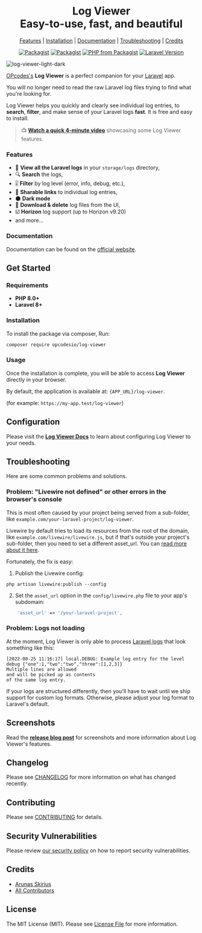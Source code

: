 <div align="center">
    <p>
        <h1>Log Viewer<br/>Easy-to-use, fast, and beautiful</h1>
    </p>
</div>

<p align="center">
    <a href="#features">Features</a> |
    <a href="#installation">Installation</a> |
    <a href="https://log-viewer.opcodes.io/">Documentation</a> |
    <a href="#troubleshooting">Troubleshooting</a> |
    <a href="#credits">Credits</a>
</p>

<p align="center">
<a href="https://packagist.org/packages/opcodesio/log-viewer"><img src="https://img.shields.io/packagist/v/opcodesio/log-viewer.svg?style=flat-square" alt="Packagist"></a>
<a href="https://packagist.org/packages/opcodesio/log-viewer"><img src="https://img.shields.io/packagist/dm/opcodesio/log-viewer.svg?style=flat-square" alt="Packagist"></a>
<a href="https://packagist.org/packages/opcodesio/log-viewer"><img src="https://img.shields.io/packagist/php-v/opcodesio/log-viewer.svg?style=flat-square" alt="PHP from Packagist"></a>
<a href="https://packagist.org/packages/opcodesio/log-viewer"><img src="https://img.shields.io/badge/Laravel-8.x,%209.x,%2010.x-brightgreen.svg?style=flat-square" alt="Laravel Version"></a>
</p>

![log-viewer-light-dark](https://user-images.githubusercontent.com/8697942/186705175-d51db6ef-1615-4f94-aa1e-3ecbcb29ea24.png)


[OPcodes's](https://www.opcodes.io/) **Log Viewer** is a perfect companion for your [Laravel](https://laravel.com/) app.

You will no longer need to read the raw Laravel log files trying to find what you're looking for.

Log Viewer helps you quickly and clearly see individual log entries, to **search**, **filter**, and make sense of your Laravel logs **fast**. It is free and easy to install.

> 📺 **[Watch a quick 4-minute video](https://www.youtube.com/watch?v=q7SnF2vubRE)** showcasing some Log Viewer features.

### Features

- 📂 **View all the Laravel logs** in your `storage/logs` directory,
- 🔍 **Search** the logs,
- 🎚 **Filter** by log level (error, info, debug, etc.),
- 🔗 **Sharable links** to individual log entries,
- 🌑 **Dark mode**
- 💾 **Download & delete** log files from the UI,
- ☑️ **Horizon** log support (up to Horizon v9.20)
- and more...

### Documentation

Documentation can be found on the [official website](https://log-viewer.opcodes.io/).

## Get Started

### Requirements

- **PHP 8.0+**
- **Laravel 8+**

### Installation

To install the package via composer, Run:

```bash
composer require opcodesio/log-viewer
```

### Usage

Once the installation is complete, you will be able to access **Log Viewer** directly in your browser.

By default, the application is available at: `{APP_URL}/log-viewer`.

(for example: `https://my-app.test/log-viewer`)

## Configuration

Please visit the **[Log Viewer Docs](https://log-viewer.opcodes.io/docs)** to learn about configuring Log Viewer to your needs.

## Troubleshooting

Here are some common problems and solutions.

### Problem: "Livewire not defined" or other errors in the browser's console

This is most often caused by your project being served from a sub-folder, like `example.com/your-laravel-project/log-viewer`.

Livewire by default tries to load its resources from the root of the domain, like `example.com/livewire/livewire.js`, but if that's outside your project's sub-folder, then you need to set a different asset_url. You can [read more about it here](https://laravel-livewire.com/docs/2.x/installation#configuring-the-asset-base-url).

Fortunately, the fix is easy:

1. Publish the Livewire config:
```shell
php artisan livewire:publish --config
```
2. Set the `asset_url` option in the `config/livewire.php` file to your app's subdomain:
```php
    'asset_url' => '/your-laravel-project',
```

### Problem: Logs not loading

At the moment, Log Viewer is only able to process [Laravel logs](https://laravel.com/docs/9.x/logging) that look something like this:

```
[2022-08-25 11:16:17] local.DEBUG: Example log entry for the level debug {"one":1,"two":"two","three":[1,2,3]}
Multiple lines are allowed
and will be picked up as contents
of the same log entry.
```

If your logs are structured differently, then you'll have to wait until we ship support for custom log formats. Otherwise, please adjust your log format to Laravel's default.

## Screenshots

Read the **[release blog post](https://arunas.dev/log-viewer-for-laravel/)**  for screenshots and more information about Log Viewer's features.

## Changelog

Please see [CHANGELOG](CHANGELOG.md) for more information on what has changed recently.

## Contributing

Please see [CONTRIBUTING](CONTRIBUTING.md) for details.

## Security Vulnerabilities

Please review [our security policy](../../security/policy) on how to report security vulnerabilities.

## Credits

- [Arunas Skirius](https://github.com/arukompas)
- [All Contributors](../../contributors)

## License

The MIT License (MIT). Please see [License File](LICENSE.md) for more information.
